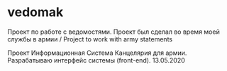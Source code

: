 # vedomak
Проект по работе с ведомостями. Проект был сделал во время моей службы в армии / Project to work with army statements

Проект Информационная Система Канцелярия для армии. Разрабатываю интерфейс системы (front-end). 13.05.2020
